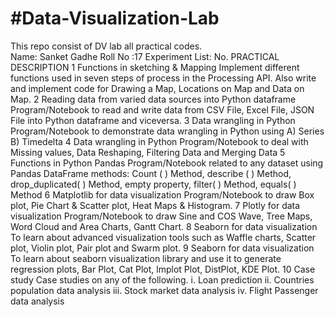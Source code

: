 # #Data-Visualization-Lab
This repo consist of DV lab all practical codes.  
Name: Sanket Gadhe 
Roll No :17 
Experiment List: 
No. PRACTICAL DESCRIPTION
1
Functions in sketching & Mapping
Implement different functions used in seven steps of process in the Processing API. Also write and 
implement code for Drawing a Map, Locations on Map and Data on Map.
2
Reading data from varied data sources into Python dataframe
Program/Notebook to read and write data from CSV File, Excel File, JSON File into Python dataframe 
and viceversa. 
3
Data wrangling in Python
Program/Notebook to demonstrate data wrangling in Python using A) Series B) Timedelta
4
Data wrangling in Python
Program/Notebook to deal with Missing values, Data Reshaping, Filtering Data and Merging Data 
5
Functions in Python Pandas
Program/Notebook related to any dataset using Pandas DataFrame methods: Count ( ) Method, describe ( ) 
Method, drop_duplicated( ) Method, empty property, filter( ) Method, equals( ) Method
6
Matplotlib for data visualization
Program/Notebook to draw Box plot, Pie Chart & Scatter plot, Heat Maps & Histogram.
7
Plotly for data visualization
Program/Notebook to draw Sine and COS Wave, Tree Maps, Word Cloud and Area Charts, Gantt Chart.
8
Seaborn for data visualization
To learn about advanced visualization tools such as Waffle charts, Scatter plot, Violin plot, Pair plot and 
Swarm plot.
9
Seaborn for data visualization
To learn about seaborn visualization library and use it to generate regression plots, Bar Plot, Cat Plot,
lmplot Plot, DistPlot, KDE Plot.
10
Case study
Case studies on any of the following.
i. Loan prediction ii. Countries population data analysis iii. Stock market data analysis iv. Flight 
Passenger data analysis

